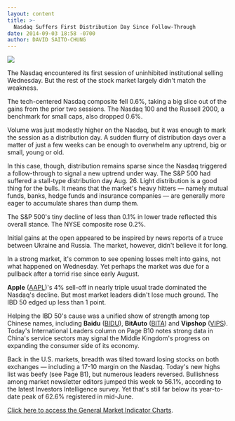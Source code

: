 ```yaml
---
layout: content
title: >-
  Nasdaq Suffers First Distribution Day Since Follow-Through
date: 2014-09-03 18:58 -0700
author: DAVID SAITO-CHUNG
---
```






![](https://www.investors.com/wp-content/uploads/ibd-migrated-images/MPv_140904_635453546461972310.png)









The Nasdaq encountered its first session of uninhibited institutional selling Wednesday. But the rest of the stock market largely didn't match the weakness.

  

The tech-centered Nasdaq composite fell 0.6%, taking a big slice out of the gains from the prior two sessions. The Nasdaq 100 and the Russell 2000, a benchmark for small caps, also dropped 0.6%.

  

Volume was just modestly higher on the Nasdaq, but it was enough to mark the session as a distribution day. A sudden flurry of distribution days over a matter of just a few weeks can be enough to overwhelm any uptrend, big or small, young or old.

  

In this case, though, distribution remains sparse since the Nasdaq triggered a follow-through to signal a new uptrend under way. The S&P 500 had suffered a stall-type distribution day Aug. 26. Light distribution is a good thing for the bulls. It means that the market's heavy hitters — namely mutual funds, banks, hedge funds and insurance companies — are generally more eager to accumulate shares than dump them.

  

The S&P 500's tiny decline of less than 0.1% in lower trade reflected this overall stance. The NYSE composite rose 0.2%.

  

Initial gains at the open appeared to be inspired by news reports of a truce between Ukraine and Russia. The market, however, didn't believe it for long.

  

In a strong market, it's common to see opening losses melt into gains, not what happened on Wednesday. Yet perhaps the market was due for a pullback after a torrid rise since early August.

  

**Apple** ([AAPL](https://research.investors.com/quote.aspx?symbol=AAPL))'s 4% sell-off in nearly triple usual trade dominated the Nasdaq's decline. But most market leaders didn't lose much ground. The IBD 50 edged up less than 1 point.

  

Helping the IBD 50's cause was a unified show of strength among top Chinese names, including **Baidu** ([BIDU](https://research.investors.com/quote.aspx?symbol=BIDU)), **BitAuto** ([BITA](https://research.investors.com/quote.aspx?symbol=BITA)) and **Vipshop** ([VIPS](https://research.investors.com/quote.aspx?symbol=VIPS)). Today's International Leaders column on Page B10 notes strong data in China's service sectors may signal the Middle Kingdom's progress on expanding the consumer side of its economy.

  

Back in the U.S. markets, breadth was tilted toward losing stocks on both exchanges — including a 17-10 margin on the Nasdaq. Today's new highs list was beefy (see Page B1), but numerous leaders reversed. Bullishness among market newsletter editors jumped this week to 56.1%, according to the latest Investors Intelligence survey. Yet that's still far below its year-to-date peak of 62.6% registered in mid-June.

  

[Click here to access the General Market Indicator Charts](https://www.investors.com/pdf/GMI_090414.pdf).




